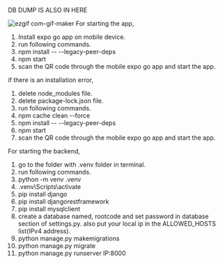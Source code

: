 DB DUMP IS ALSO IN HERE

![ezgif com-gif-maker](https://github.com/SuwanSankaja/Portfolio/assets/86839778/88187251-7de7-4a54-9124-427ff4cfd429)
For starting the app,

1. Install expo go app on mobile device.
2. run following commands.
3. npm install -- --legacy-peer-deps
4. npm start
5. scan the QR code through the mobile expo go app and start the app.

if there is an installation error,
1. delete node_modules file.
2. delete package-lock.json file.
3. run following commands.
4. npm cache clean --force
5. npm install -- --legacy-peer-deps
6. npm start
7. scan the QR code through the mobile expo go app and start the app.

For starting the backend,
1. go to the folder with .venv folder in terminal.
2. run following commands.
3. python -m venv .venv
4. .venv\Scripts\activate
5. pip install django
6. pip install djangorestframework
7. pip install mysqlclient
8. create a database named, rootcode and set password in database section of settings.py. also put your local ip in the ALLOWED_HOSTS list(IPv4 address).
9. python manage.py makemigrations
10. python manage.py migrate
11. python manage.py runserver IP:8000
    
